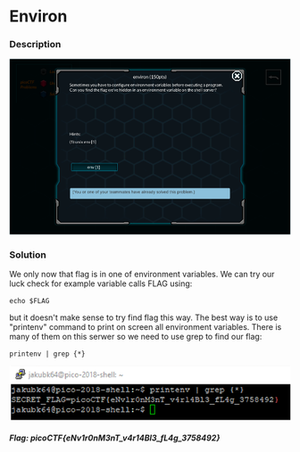 # Environ

### Description
![alt txt](https://github.com/JakubK64/CTF-writeups/blob/master/picoCTF/Basics/environ/task.png)

### Solution

We only now that flag is in one of environment variables. We can try our luck check for example variable calls FLAG using:
```unix
echo $FLAG
```

but it doesn't make sense to try find flag this way. The best way is to use "printenv" command to print on screen all environment variables.
There is many of them on this serwer so we need to use grep to find our flag:
```unix
printenv | grep {*}
```
![alt text](https://github.com/JakubK64/CTF-writeups/blob/master/picoCTF/Basics/environ/solution.png)

#### *Flag: picoCTF{eNv1r0nM3nT_v4r14Bl3_fL4g_3758492}*
